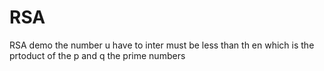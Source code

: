 # RSA
RSA demo
the number u have to inter must be less than th en which is the prtoduct of the p and q the prime numbers  